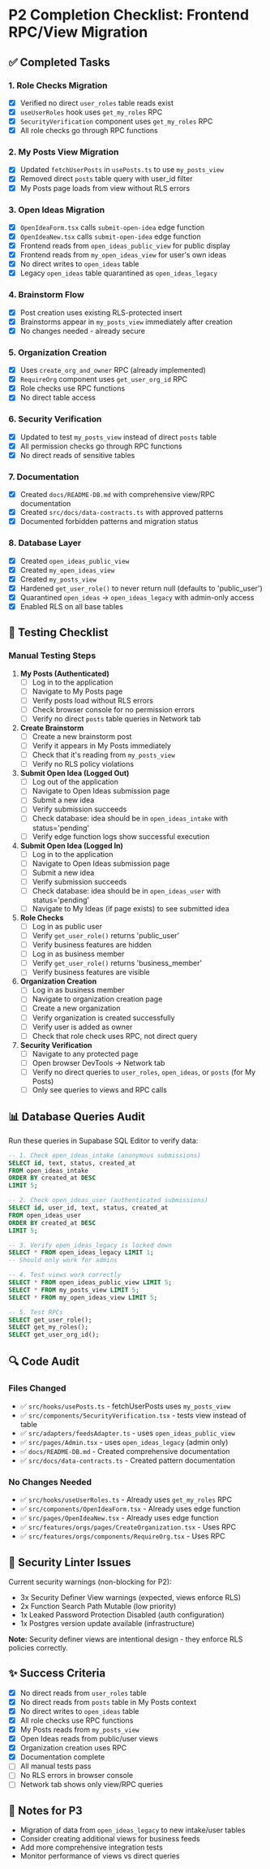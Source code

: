 # P2 Completion Checklist: Frontend RPC/View Migration

## ✅ Completed Tasks

### 1. Role Checks Migration
- [x] Verified no direct `user_roles` table reads exist
- [x] `useUserRoles` hook uses `get_my_roles` RPC
- [x] `SecurityVerification` component uses `get_my_roles` RPC
- [x] All role checks go through RPC functions

### 2. My Posts View Migration
- [x] Updated `fetchUserPosts` in `usePosts.ts` to use `my_posts_view`
- [x] Removed direct `posts` table query with user_id filter
- [x] My Posts page loads from view without RLS errors

### 3. Open Ideas Migration
- [x] `OpenIdeaForm.tsx` calls `submit-open-idea` edge function
- [x] `OpenIdeaNew.tsx` calls `submit-open-idea` edge function
- [x] Frontend reads from `open_ideas_public_view` for public display
- [x] Frontend reads from `my_open_ideas_view` for user's own ideas
- [x] No direct writes to `open_ideas` table
- [x] Legacy `open_ideas` table quarantined as `open_ideas_legacy`

### 4. Brainstorm Flow
- [x] Post creation uses existing RLS-protected insert
- [x] Brainstorms appear in `my_posts_view` immediately after creation
- [x] No changes needed - already secure

### 5. Organization Creation
- [x] Uses `create_org_and_owner` RPC (already implemented)
- [x] `RequireOrg` component uses `get_user_org_id` RPC
- [x] Role checks use RPC functions
- [x] No direct table access

### 6. Security Verification
- [x] Updated to test `my_posts_view` instead of direct `posts` table
- [x] All permission checks go through RPC functions
- [x] No direct reads of sensitive tables

### 7. Documentation
- [x] Created `docs/README-DB.md` with comprehensive view/RPC documentation
- [x] Created `src/docs/data-contracts.ts` with approved patterns
- [x] Documented forbidden patterns and migration status

### 8. Database Layer
- [x] Created `open_ideas_public_view`
- [x] Created `my_open_ideas_view`
- [x] Created `my_posts_view`
- [x] Hardened `get_user_role()` to never return null (defaults to 'public_user')
- [x] Quarantined `open_ideas` → `open_ideas_legacy` with admin-only access
- [x] Enabled RLS on all base tables

## 🧪 Testing Checklist

### Manual Testing Steps

1. **My Posts (Authenticated)**
   - [ ] Log in to the application
   - [ ] Navigate to My Posts page
   - [ ] Verify posts load without RLS errors
   - [ ] Check browser console for no permission errors
   - [ ] Verify no direct `posts` table queries in Network tab

2. **Create Brainstorm**
   - [ ] Create a new brainstorm post
   - [ ] Verify it appears in My Posts immediately
   - [ ] Check that it's reading from `my_posts_view`
   - [ ] Verify no RLS policy violations

3. **Submit Open Idea (Logged Out)**
   - [ ] Log out of the application
   - [ ] Navigate to Open Ideas submission page
   - [ ] Submit a new idea
   - [ ] Verify submission succeeds
   - [ ] Check database: idea should be in `open_ideas_intake` with status='pending'
   - [ ] Verify edge function logs show successful execution

4. **Submit Open Idea (Logged In)**
   - [ ] Log in to the application
   - [ ] Navigate to Open Ideas submission page
   - [ ] Submit a new idea
   - [ ] Verify submission succeeds
   - [ ] Check database: idea should be in `open_ideas_user` with status='pending'
   - [ ] Navigate to My Ideas (if page exists) to see submitted idea

5. **Role Checks**
   - [ ] Log in as public user
   - [ ] Verify `get_user_role()` returns 'public_user'
   - [ ] Verify business features are hidden
   - [ ] Log in as business member
   - [ ] Verify `get_user_role()` returns 'business_member'
   - [ ] Verify business features are visible

6. **Organization Creation**
   - [ ] Log in as business member
   - [ ] Navigate to organization creation page
   - [ ] Create a new organization
   - [ ] Verify organization is created successfully
   - [ ] Verify user is added as owner
   - [ ] Check that role check uses RPC, not direct query

7. **Security Verification**
   - [ ] Navigate to any protected page
   - [ ] Open browser DevTools → Network tab
   - [ ] Verify no direct queries to `user_roles`, `open_ideas`, or `posts` (for My Posts)
   - [ ] Only see queries to views and RPC calls

## 📊 Database Queries Audit

Run these queries in Supabase SQL Editor to verify data:

```sql
-- 1. Check open_ideas_intake (anonymous submissions)
SELECT id, text, status, created_at 
FROM open_ideas_intake 
ORDER BY created_at DESC 
LIMIT 5;

-- 2. Check open_ideas_user (authenticated submissions)
SELECT id, user_id, text, status, created_at 
FROM open_ideas_user 
ORDER BY created_at DESC 
LIMIT 5;

-- 3. Verify open_ideas_legacy is locked down
SELECT * FROM open_ideas_legacy LIMIT 1;
-- Should only work for admins

-- 4. Test views work correctly
SELECT * FROM open_ideas_public_view LIMIT 5;
SELECT * FROM my_posts_view LIMIT 5;
SELECT * FROM my_open_ideas_view LIMIT 5;

-- 5. Test RPCs
SELECT get_user_role();
SELECT get_my_roles();
SELECT get_user_org_id();
```

## 🔍 Code Audit

### Files Changed
- ✅ `src/hooks/usePosts.ts` - fetchUserPosts uses `my_posts_view`
- ✅ `src/components/SecurityVerification.tsx` - tests view instead of table
- ✅ `src/adapters/feedsAdapter.ts` - uses `open_ideas_public_view`
- ✅ `src/pages/Admin.tsx` - uses `open_ideas_legacy` (admin only)
- ✅ `docs/README-DB.md` - Created comprehensive documentation
- ✅ `src/docs/data-contracts.ts` - Created pattern documentation

### No Changes Needed
- ✅ `src/hooks/useUserRoles.ts` - Already uses `get_my_roles` RPC
- ✅ `src/components/OpenIdeaForm.tsx` - Already uses edge function
- ✅ `src/pages/OpenIdeaNew.tsx` - Already uses edge function
- ✅ `src/features/orgs/pages/CreateOrganization.tsx` - Uses RPC
- ✅ `src/features/orgs/components/RequireOrg.tsx` - Uses RPC

## 🚨 Security Linter Issues

Current security warnings (non-blocking for P2):
- 3x Security Definer View warnings (expected, views enforce RLS)
- 2x Function Search Path Mutable (low priority)
- 1x Leaked Password Protection Disabled (auth configuration)
- 1x Postgres version update available (infrastructure)

**Note:** Security definer views are intentional design - they enforce RLS policies correctly.

## ✨ Success Criteria

- [x] No direct reads from `user_roles` table
- [x] No direct reads from `posts` table in My Posts context
- [x] No direct writes to `open_ideas` table
- [x] All role checks use RPC functions
- [x] My Posts reads from `my_posts_view`
- [x] Open Ideas reads from public/user views
- [x] Organization creation uses RPC
- [x] Documentation complete
- [ ] All manual tests pass
- [ ] No RLS errors in browser console
- [ ] Network tab shows only view/RPC queries

## 📝 Notes for P3

- Migration of data from `open_ideas_legacy` to new intake/user tables
- Consider creating additional views for business feeds
- Add more comprehensive integration tests
- Monitor performance of views vs direct queries
